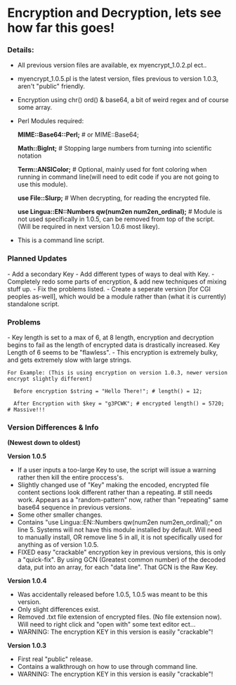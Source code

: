 <h1>Encryption and Decryption, lets see how far this goes!</h1>

  <h3>Details:</h3>
  
  - All previous version files are available, ex myencrypt_1.0.2.pl ect..
  
  - myencrypt_1.0.5.pl is the latest version, files previous to version 1.0.3, aren't "public" friendly.
  
- Encryption using chr() ord() & base64, a bit of weird regex and of course some array.
- Perl Modules required:

    <strong>MIME::Base64::Perl;</strong> # or MIME::Base64;
    
    <strong>Math::BigInt;</strong> # Stopping large numbers from turning into scientific notation
    
    <strong>Term::ANSIColor;</strong> # Optional, mainly used for font coloring when running in command line(will need to edit code if you are not going to use this module).
    
    <strong>use File::Slurp;</strong> # When decrypting, for reading the encrypted file.
    
    <strong>use Lingua::EN::Numbers qw(num2en num2en_ordinal);</strong> # Module is not used specifically in 1.0.5, can be removed from top of the script. (Will be required in next version 1.0.6 most likey).

- This is a command line script.


<h3>Planned Updates</h3>
- Add a secondary Key
- Add different types of ways to deal with Key.
- Completely redo some parts of encryption, & add new techniques of mixing stuff up.
- Fix the problems listed.
- Create a seperate version [for CGI peoples as-well], which would be a module rather than (what it is currently) standalone script.

<h3>Problems</h3>
- Key length is set to a max of 6, at 8 length, encryption and decryption begins to fail as the length of encrypted data is drastically increased. Key Length of 6 seems to be "flawless".
- This encryption is extremely bulky, and gets extremely slow with large strings.

    For Example: (This is using encryption on version 1.0.3, newer version encrypt slightly different)
      
      Before encryption $string = "Hello There!"; # length() = 12; 
      
      After Encryption with $key = "g3PCWK"; # encrypted length() = 5720; # Massive!!!

<h3>Version Differences & Info</h3>
<b>(Newest down to oldest)</b>

<b>Version 1.0.5</b>
- If a user inputs a too-large Key to use, the script will issue a warning rather then kill the entire proccess's.
- Slightly changed use of "Key" making the encoded, encrypted file content sections look different rather than a repeating. # still needs work. Appears as a "random-pattern" now, rather than "repeating" same base64 sequence in previous versions.
- Some other smaller changes.
- Contains "use Lingua::EN::Numbers qw(num2en num2en_ordinal);" on line 5. Systems will not have this module installed by default. Will need to manually install, OR remove line 5 in all, it is not specifically used for anything as of version 1.0.5.
- FIXED easy "crackable" encryption key in previous versions, this is only a "quick-fix". By using GCN (Greatest common number) of the decoded data, put into an array, for each "data line". That GCN is the Raw Key.


<b>Version 1.0.4</b>
- Was accidentally released before 1.0.5, 1.0.5 was meant to be this version.
- Only slight differences exist.
- Removed .txt file extension of encrypted files. (No file extension now). Will need to right click and "open with" some text editor ect...
- WARNING: The encryption KEY in this version is easily "crackable"!

<b>Version 1.0.3</b>
- First real "public" release.
- Contains a walkthrough on how to use through command line.
- WARNING: The encryption KEY in this version is easily "crackable"!
